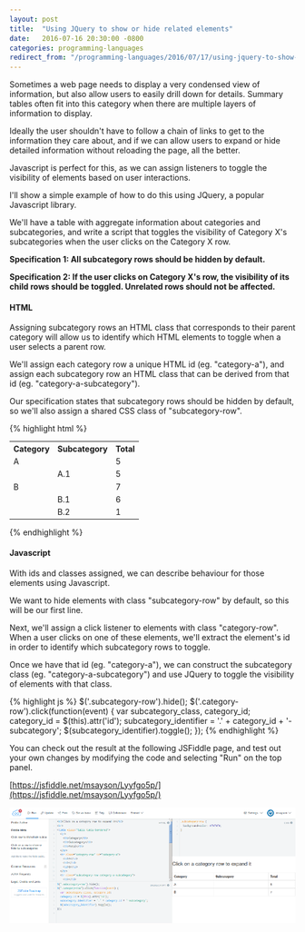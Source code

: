 ```yaml
---
layout: post
title:  "Using JQuery to show or hide related elements"
date:   2016-07-16 20:30:00 -0800
categories: programming-languages
redirect_from: "/programming-languages/2016/07/17/using-jquery-to-show-or-hide-related-elements"
---
```

Sometimes a web page needs to display a very condensed view of information, but also allow users to easily drill down for details.  Summary tables often fit into this category when there are multiple layers of information to display.

Ideally the user shouldn't have to follow a chain of links to get to the information they care about, and if we can allow users to expand or hide detailed information without reloading the page, all the better.

Javascript is perfect for this, as we can assign listeners to toggle the visibility of elements based on user interactions.

I'll show a simple example of how to do this using JQuery, a popular Javascript library.

We'll have a table with aggregate information about categories and subcategories, and write a script that toggles the visibility of Category X's subcategories when the user clicks on the Category X row.

**Specification 1: All subcategory rows should be hidden by default.**

**Specification 2: If the user clicks on Category X's row, the visibility of its child rows should be toggled.  Unrelated rows should not be affected.**

#### HTML

Assigning subcategory rows an HTML class that corresponds to their parent category will allow us to identify which HTML elements to toggle when a user selects a parent row.

We'll assign each category row a unique HTML id (eg. "category-a"), and assign each subcategory row an HTML class that can be derived from that id (eg. "category-a-subcategory").

Our specification states that subcategory rows should be hidden by default, so we'll also assign a shared CSS class of "subcategory-row".

{% highlight html %}
<table class="table table-bordered">
  <tbody>
    <tr>
      <th>Category</th>
      <th>Subcategory</th>
      <th>Total</th>
    </tr>
    <tr id="category-a" class="category-row">
      <td>A</td>
      <td></td>
      <td>5</td>
    </tr>
    <tr class="subcategory-row category-a-subcategory">
      <td></td>
      <td>A.1</td>
      <td>5</td>
    </tr>
    <tr id="category-b" class="category-row">
      <td>B</td>
      <td></td>
      <td>7</td>
    </tr>
    <tr class="subcategory-row category-b-subcategory">
      <td></td>
      <td>B.1</td>
      <td>6</td>
    </tr>
    <tr class="subcategory-row category-b-subcategory">
      <td></td>
      <td>B.2</td>
      <td>1</td>
    </tr>
  </tbody>
</table>
{% endhighlight %}

#### Javascript

With ids and classes assigned, we can describe behaviour for those elements using Javascript.

We want to hide elements with class "subcategory-row" by default, so this will be our first line.

Next, we'll assign a click listener to elements with class "category-row".  When a user clicks on one of these elements, we'll extract the element's id in order to identify which subcategory rows to toggle.

Once we have that id (eg. "category-a"), we can construct the subcategory class (eg. "category-a-subcategory") and use JQuery to toggle the visibility of elements with that class.

{% highlight js %}
$('.subcategory-row').hide();
$('.category-row').click(function(event) {
  var subcategory_class, category_id;
  category_id = $(this).attr('id');
  subcategory_identifier = '.' + category_id + '-subcategory';
  $(subcategory_identifier).toggle();
});
{% endhighlight %}

You can check out the result at the following JSFiddle page, and test out your own changes by modifying the code and selecting "Run" on the top panel.

[https://jsfiddle.net/msayson/Lyyfgo5p/](https://jsfiddle.net/msayson/Lyyfgo5p/)

![alt-text](/images/20160716_jsfiddle_showhiderows.png "JSFiddle sandbox")
